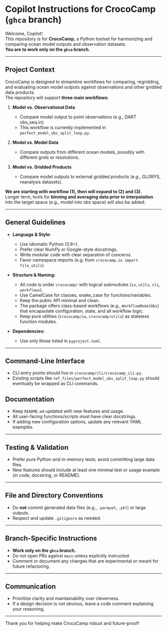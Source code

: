 # Copilot Instructions for CrocoCamp (`ghca` branch)

Welcome, Copilot!  
This repository is for **CrocoCamp**, a Python toolset for harmonizing and comparing ocean model outputs and observation datasets.  
**You are to work only on the `ghca` branch.**

---

## Project Context

CrocoCamp is designed to streamline workflows for comparing, regridding, and evaluating ocean model outputs against observations and other gridded data products.  
The repository will support **three main workflows**:

1. **Model vs. Observational Data**  
   - Compare model output to point observations (e.g., DART obs_seq.in).  
   - This workflow is currently implemented in `perfect_model_obs_split_loop.py`.

2. **Model vs. Model Data**  
   - Compare outputs from different ocean models, possibly with different grids or resolutions.

3. **Model vs. Gridded Products**  
   - Compare model outputs to external gridded products (e.g., GLORYS, reanalysis datasets).

**We are starting with workflow (1), then will expand to (2) and (3).**  
Longer term, tools for **binning and averaging data prior to interpolation** into the target space (e.g., model into obs space) will also be added.

---

## General Guidelines

- **Language & Style:**  
  - Use idiomatic Python (3.8+).  
  - Prefer clear NumPy or Google-style docstrings.  
  - Write modular code with clear separation of concerns.
  - Favor namespace imports (e.g. from `crococamp.io import file_utils`)

- **Structure & Naming:**  
  - All code is under `crococamp/` with logical submodules (`io`, `utils`, `cli`, `workflows`).
  - Use CamelCase for classes, snake_case for functions/variables.
  - Keep the public API minimal and clean.
  - The package offers class-based workflows (e.g., `WorkflowModelObs`) that encapsulate configuration, state, and all workflow logic.
  - Keep pure utilities (`crococamp/io`, `crococamp/utils`) as stateless function modules.

- **Dependencies:**  
  - Use only those listed in `pyproject.toml`.

---

## Command-Line Interface

- CLI entry points should live in `crococamp/cli/crococamp_cli.py`.
- Existing scripts like `ref_files/perfect_model_obs_split_loop.py` should eventually be wrapped as CLI commands.

## Documentation

- Keep `README.md` updated with new features and usage.
- All user-facing functions/scripts must have clear docstrings.
- If adding new configuration options, update any relevant YAML examples.

---

## Testing & Validation

- Prefer pure Python and in-memory tests; avoid committing large data files.
- New features should include at least one minimal test or usage example (in code, docstring, or README).

---

## File and Directory Conventions

- Do **not** commit generated data files (e.g., `.parquet`, `.pkl`) or large outputs.
- Respect and update `.gitignore` as needed.

---

## Branch-Specific Instructions

- **Work only on the `ghca` branch.**
- Do not open PRs against `main` unless explicitly instructed.
- Comment or document any changes that are experimental or meant for future refactoring.

---

## Communication

- Prioritize clarity and maintainability over cleverness.
- If a design decision is not obvious, leave a code comment explaining your reasoning.

---

Thank you for helping make CrocoCamp robust and future-proof!

